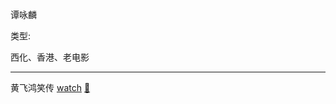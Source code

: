 谭咏麟

类型:

西化、香港、老电影

<hr>

黄飞鸿笑传 [watch](https://movie.douban.com/subject/1298382/) [🎦](http://v.youku.com/v_show/id_XMTQyMDAwMDI0.html)
